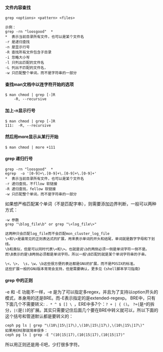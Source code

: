 #### 文件内容查找  

    grep <options> <pattern> <files>  

    示例：
    grep -rn "loosgood"  * 
    *  表示当前目录所有文件，也可以是某个文件名
    -r 是递归查找
    -n 是显示行号
    -R 查找所有文件包含子目录
    -i 忽略大小写
    -l 只列出匹配的文件名
    -L 列出不匹配的文件名， 
    -w 只匹配整个单词，而不是字符串的一部分

#### 查找man文档中以连字符开始的选项

    $ man chmod | grep [-]R
        -R, --recursive
 
#### 加上-n显示行号  
    
    $ man chmod | grep [-]R
    111:  -R, --recursive

#### 然后用more显示从某行开始
    
    $ man chmod | more +111
    
    
#### grep 递归行号

    grep -rn "loosgood"  * 
    egrep  -o '[0-9]+\.[0-9]+\.[0-9]+\.[0-9]+'
    *  表示当前目录所有文件，也可以是某个文件名
    -r 递归查找，不fllow 软链接
    -R 递归查找，fellow 软链接
    -w 只匹配整个单词，而不是字符串的一部分
    
 
如果想严格匹配某个单词（不是匹配字串），则需要添加边界判断，一般可以两种方式：

    -w 参数
    grep "\blog_file\b" or grep "\<log_file\>"
    
    这两种只会匹配log_file而不会匹配mon_cluster_log_file
    \<和\>是最常见的正则表达式的扩展，用来表示单词的开头和结尾，单词就是数字字母和下划线。
    \b和类似，但是可以同时代表\<和\>。也就是说\b的两侧必须一侧是单词字符一侧不是。
    而\B表示的是\B两侧必须都是单词字符。所以一般\B匹配的就是某个单词字符串的子串。

    \<，\>， \s，\w，\b这些很方便的表达都是GNU的扩展，而不是POSIX的标准。
    这些扩展一般的GNU版本常常会支持，但是需要确认，更多见《shell脚本学习指南》


#### grep 中的正则

-e 和 -E 功能不一样，-e 是为了可以指定多regex，并且为了支持以option开头的模式，本身用的还是BRE。而-E表示指定的是extended-regexp。
BRE中，只有下面几个不需要转义: ```. * ^ $ [] \ ```，ERE中多7个：```? + | { ()```。
```?+{```是```*```的拆分，```|(```是```[]```的扩展。其实只需要记住后面几个要在BRE中转义就可以，所以下面的这个括号和管道默认都是要转义的：
```
ceph pg ls | grep "\(10\|15\|17\),\(10\|15\|17\),\(10\|15\|17\)"
如果用ERE那就简单很多：
ceph pg ls | grep -E "(10|15|17),(10|15|17),(10|15|17)"
```
所以用正则还是用-E吧，少打很多字符。
